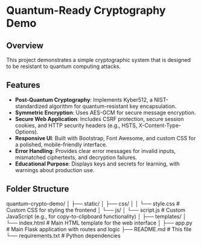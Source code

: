# Quantum-Ready Cryptography Demo

## Overview
This project demonstrates a simple cryptographic system that is designed to be resistant to quantum computing attacks.

## Features
- **Post-Quantum Cryptography**: Implements Kyber512, a NIST-standardized algorithm for quantum-resistant key encapsulation.
- **Symmetric Encryption**: Uses AES-GCM for secure message encryption.
- **Secure Web Application**: Includes CSRF protection, secure session cookies, and HTTP security headers (e.g., HSTS, X-Content-Type-Options).
- **Responsive UI**: Built with Bootstrap, Font Awesome, and custom CSS for a polished, mobile-friendly interface.
- **Error Handling**: Provides clear error messages for invalid inputs, mismatched ciphertexts, and decryption failures.
- **Educational Purpose**: Displays keys and secrets for learning, with warnings about production use.
## Folder Structure
  quantum-crypto-demo/ │ ├── static/ │ ├── css/ │ │ └── style.css # Custom CSS for styling the frontend │ └── js/ │ └── script.js # Custom JavaScript (e.g., for copy-to-clipboard functionality) │ ├── templates/ │ └── index.html # Main HTML template for the web interface │ ├── app.py # Main Flask application with routes and logic ├── README.md # This file └── requirements.txt # Python dependencies
